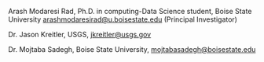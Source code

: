 Arash Modaresi Rad, Ph.D. in computing-Data Science student, Boise State University arashmodaresirad@u.boisestate.edu (Principal Investigator)

Dr. Jason Kreitler, USGS, jkreitler@usgs.gov

Dr. Mojtaba Sadegh, Boise State University, mojtabasadegh@boisestate.edu

